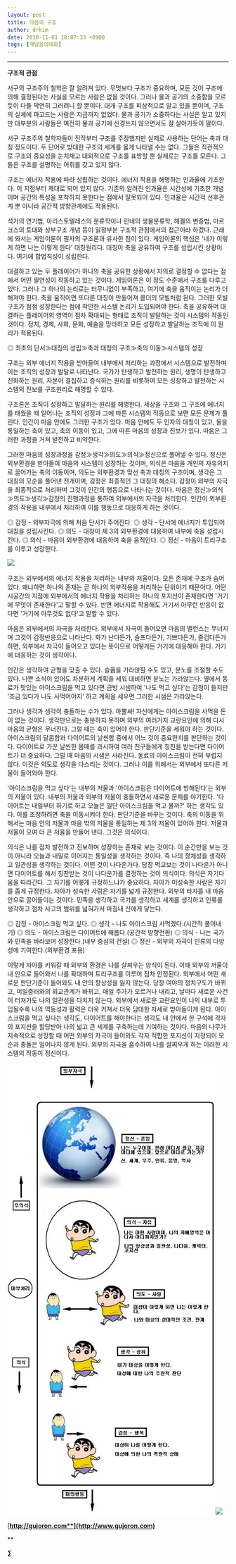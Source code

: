 ```yaml
---
layout: post
title: 마음의 구조
author: drkim
date: 2010-11-01 18:07:33 +0900
tags: [깨달음의대화]
---
```

****

**구조적 관점** 
  
 서구의 구조주의 철학은 잘 알려져 있다. 무멋보다 구조가 중요하며, 모든 것이 구조에 의해 결정된다는 사실을 모르는 사람은 없을 것이다. 그러나 물과 공기의 소중함을 모르듯이 다들 막연히 그러려니 할 뿐이다. 대개 구조를 피상적으로 알고 있을 뿐이며, 구조의 실체에 파고드는 사람은 지금까지 없었다. 물과 공기가 소중하다는 사실은 알고 있지만 대부분의 사람들은 여전히 물과 공기에 신경쓰지 않으면서도 잘 살아가듯이 말이다.  
  
 서구 구조주의 철학자들이 진작부터 구조를 주장했지만 실제로 사용하는 단어는 축과 대칭 정도이다. 두 단어로 방대한 구조의 세계를 옳게 나타낼 수는 없다. 그들은 직관적으로 구조의 중요성을 눈치채고 대외적으로 구조를 표방할 뿐 실제로는 구조를 모른다. 그들은 구조를 설명하는 어휘를 갖고 있지 않다. 
  
 구조는 에너지 작용에 따라 성립하는 것이다. 에너지 작용을 해명하는 인과율에 기초한다. 이 지점부터 제대로 되어 있지 않다. 기존의 알려진 인과율은 시간성에 기초한 개념이며 공간의 특성을 포착하지 못한다는 점에서 잘못되어 있다. 인과율은 시간적 선후관계 뿐 아니라 공간적 방향관계에도 적용된다.  
  
 석가의 연기법, 아리스토텔레스의 분류학이나 린네의 생물분류학, 헤겔의 변증법, 마르크스의 토대와 상부구조 개념 등이 일정부분 구조적 관점에서의 접근이라 하겠다. 근래에 와서는 게임이론이 필자의 구조론과 유사한 점이 있다. 게임이론의 핵심은 '네가 이렇게 하면 나는 이렇게 한다' 대칭원리다. 대칭이 축을 공유하여 구조를 성립시킨 상황이다. 여기에 합법칙성이 성립한다.  
  
 대결하고 있는 두 플레이어가 하나의 축을 공유한 상황에서 자의로 결정할 수 없다는 점에서 어떤 필연성이 작동하고 있는 것이다. 게임이론은 이 정도 수준에서 구조를 다루고 있다. 그러나 그 하나의 논리로는 터무니없이 부족하고, 여기에 축을 움직이는 논리가 더해져야 한다. 축을 움직이면 또다른 대칭이 만들어져 콜더의 모빌처럼 된다. 그러한 모빌구조가 점점 성장한다는 점에 착안한 시스템 논리가 도입되어야 한다. 축을 공유하며 대결하는 플레이어의 영역이 점차 확대되는 형태로 조직이 발달하는 것이 시스템의 작동인 것이다. 정치, 경제, 사회, 문화, 예술을 망라하고 모든 성장하고 발달하는 조직에 이 원리가 적용된다.  
  
◎ 최초의 단서≫대칭의 성립≫축과 대칭의 구조≫축의 이동≫시스템의 성장 
  
 구조는 외부 에너지 작용을 받아들여 내부에서 처리하는 과정에서 시스템으로 발전하며 이는 조직의 성장과 발달로 나타난다. 국가가 탄생하고 발전하는 원리, 생명이 탄생하고 진화하는 원리, 자본이 결집하고 증식하는 원리를 비롯하여 모든 성장하고 발전하는 시스템의 진보를 구조원리로 해명할 수 있다.  
  
 구조론은 조직이 성장하고 발달하는 원리를 해명한다. 세상을 구조와 그 구조에 에너지를 태웠을 때 일어나는 조직의 성장과 그에 따른 시스템의 작동으로 보면 모든 문제가 풀린다. 인간이 마음 안에도 그러한 구조가 있다. 마음 안에도 두 인자의 대칭이 있고, 둘을 통일하는 축이 있고, 축의 이동이 있고, 그에 따른 마음의 성장과 진보가 있다. 마음은 그러한 과정을 거쳐 발전하고 비약한다.  
  
 그러한 마음의 성장과정을 감정≫생각≫의도≫의식≫정신으로 풀어낼 수 있다. 정신은 외부환경을 받아들여 마음의 시스템이 성장하는 것이며, 의식은 마음을 개인의 자유의지로 끌어가는 축의 이동이며, 의도는 외부환경과 맞선 축과 대칭의 구조이며, 생각은 그 대칭의 모순을 풀어낸 전개이며, 감정은 최종적인 그 대칭의 해소다. 감정이 외부의 자극을 최종적으로 처리하며 그것이 인간의 행동으로 나타나는 것이다. 마음은 정신≫의식≫의도≫생각≫감정의 진행과정을 통하여 외부에서의 자극을 처리한다. 인간이 외부환경의 작용을 내부에서 처리하여 이를 행동으로 대응하게 하는 것이다. 
  
 ◎ 감정 - 외부자극에 의해 처음 단서가 주어진다. ◎ 생각 - 단서에 에너지가 투입되어 대칭을 성립시킨다. ◎ 의도 - 대칭이 제 3의 외부환경에 대응하여 내부에 축을 성립시킨다.  ◎ 의식 - 마음이 외부환경에 대응하여 축을 움직인다. ◎ 정신 - 마음이 트리구조를 이루고 성장한다. 
  
 
  
![](http://gujoron.com/xe//files/attach/images/198/179/125/16.jpg) 
  
 구조는 외부에서의 에너지 작용을 처리하는 내부의 저울이다. 모든 존재에 구조가 숨어 있다. 왜냐하면 하나의 존재는 곧 하나의 외부작용을 처리하는 단위이기 때문이다. 어떤 시공간의 지점에 외부에서의 에너지 작용을 처리하는 하나의 포지션이 존재한다면 '거기에 무엇이 존재한다'고 말할 수 있다. 반면 에너지로 작용해도 거기서 아무런 반응이 없다면 '거기에 아무것도 없다'고 말할 수 있다. 
  
 마음은 외부에서의 자극을 처리한다. 외부에서 자극이 들어오면 마음의 밸런스는 무너지며 그것이 감정반응으로 나타난다. 화가 난다든가, 슬프다든가, 기쁘다든가, 즐겁다든가 하면, 외부에서 자극이 들어오고 있다는 뜻이므로 어떻게든 거기에 대응해야 한다. 거기에 대응하는 것이 생각이다. 
  
 인간은 생각하여 균형을 맞출 수 있다. 슬픔을 가라앉힐 수도 있고, 분노를 조절할 수도 있다. 나쁜 소식이 있어도 차분하게 계획을 세워 대비하면 분노는 가라앉는다. 옆에서 동료가 맛있는 아이스크림을 먹고 있다면 금방 시샘하여 '나도 먹고 싶다'는 감정이 들지만 '조금 있다가 나도 사먹어야지' 하고 계획을 세우면 그러한 시샘은 가라앉는다.  
  
 그러나 생각과 생각이 충돌하는 수가 있다. 아뿔싸! 자신에게는 아이스크림을 사먹을 돈이 없는 것이다. 생각만으로는 충분하지 못하며 외부의 여러가지 교란요인에 의해 다시 마음의 균형은 무너진다. 그럴 때는 축이 있어야 한다. 판단기준을 세워야 하는 것이다. 아이스크림의 달콤함과 다이어트의 날씬함 중에서 어느 것이 중요한지를 판단하는 것이다. 다이어트로 가꾼 날씬한 몸매를 과시하여 여러 친구들에게 칭찬을 받는다면 다이어트가 더 중요하다. 그럴 때 마음의 시샘은 사라진다. 동료의 아이스크림이 전혀 부럽지 않다. 이것은 의도로 생각을 다스리는 것이다. 그러나 이를 위해서는 외부에서 또다른 저울이 들어와야 한다. 
  
 '아이스크림을 먹고 싶다'는 내부의 저울과 '아이스크림은 다이어트에 방해된다'는 외부의 저울이 있다. 내부의 저울과 외부의 저울이 충돌하면서 새로운 문제를 야기한다. '다이어트는 내일부터 하기로 하고 오늘은 일단 아이스크림을 먹고 볼까?' 하는 생각도 있다. 이를 조정하려면 축을 이동시켜야 한다. 판단기준을 바꾸는 것이다. 축의 이동을 위해서는 마음 안의 저울과 마음 밖의 저울을 통일하는 제 3의 저울이 있어야 한다. 저울과 저울이 모여 더 큰 저울을 만들어 낸다. 그것은 의식이다.  
  
 의식은 나를 점차 발전하고 진보하며 성장하는 존재로 보는 것이다. 이 순간만을 보는 것이 아니라 오늘과 내일로 이어지는 통일성을 생각하는 것이다. 즉 나의 정체성을 생각하고 일관성을 생각하는 것이다. 어떤 것이 나다운가다. 당장 먹고보는 것이 나다운가 아니면 다이어트를 해서 칭찬받는 것이 나다운가를 결정하는 것이 의식이다. 의식은 자기다움을 따라간다. 그 자기를 어떻게 규정하느냐가 중요하다. 자아가 미성숙한 사람은 자기를 좁게 규정한다. 자아가 성숙한 사람은 자기를 넓게 규정한다. 외부의 타자를 내 마음 안으로 끌어들이는 것이다. 민족을 생각하고 국가를 생각하고 세계를 생각하고 인류를 생각하고 점차 사고의 범위를 넓혀가서 마침내 신에게 닿는다.  
  
 
  
 ◎ 감정 - 아이스크림 먹고 싶다. ◎ 생각 - 나도 아이스크림 사먹겠다.(시간적 풀어내기) ◎ 의도 - 아이스크림은 다이어트에 해롭다.(공간적 방향전환) ◎ 의식 - 나는 국가와 민족을 바라보며 성장한다.(내부 중심의 건설) ◎ 정신 - 외부의 자극이 인류의 다양성에 기여한다.(외부환경 포용)  
  

  
이렇게 자아를 키워갈 때 외부의 환경은 나를 살찌우는 양식이 된다. 이때 외부의 저울이 내 안으로 들어와서 나를 확대하며 트리구조를 이루어 점차 안정된다. 외부에서 어떤 새로운 판단기준이 들어와도 내 안의 항상성을 잃지 않는다. 당장 여야의 정치구도가 바뀌고, 미일중러와의 외교관계가 바뀌고, 매일 주가가 오르거나 내리고, 날마다 새로운 사건이 터져가도 나의 일관성을 다치지 않는다. 외부에서 새로운 교란요인이 나의 내부로 투입될수록 나의 역동성과 활력은 더욱 커져서 더욱 담대한 자세로 받아들이게 된다. 아이스크림을 먹고 싶다는 생각도, 다이어트를 해야한다는 생각도 내 안에서 한 구석에 각자의 포지션을 할당받아 나의 넓고 큰 세계를 구축하는데 기여하는 것이다. 마음의 나무가 지속적으로 성장할 때 어떤 외부의 자극이 들어와도 각자 적합한 포지션이 지정되어 모순과 충돌은 일어나지 않게 된다. 외부의 자극을 흡수하여 나를 살찌우게 하는 이러한 시스템의 작동이 정신이다. 





![](/files/attach/images/198/179/125/17.JPG)![](http://gujoron.com/xe//files/attach/images/198/179/125/18.jpg)

[**http://gujoron.com**](http://www.gujoron.com)**
  
**

**∑**